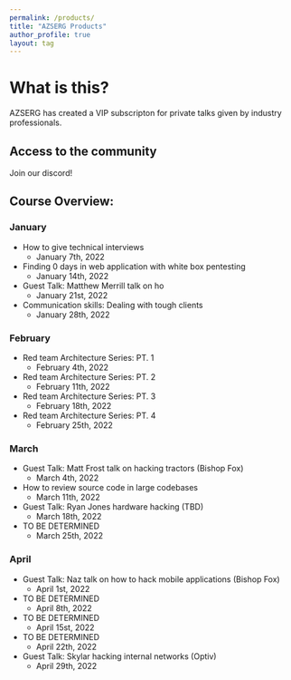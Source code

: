 ```yaml
---
permalink: /products/
title: "AZSERG Products"
author_profile: true
layout: tag
---
```


# What is this?
AZSERG has created a VIP subscripton for private talks given by industry professionals. 


## Access to the community

Join our discord!


## Course Overview:

### January
* How to give technical interviews
    * January 7th, 2022
* Finding 0 days in web application with white box pentesting
    * January 14th, 2022
* Guest Talk: Matthew Merrill talk on ho
    * January 21st, 2022
* Communication skills: Dealing with tough clients
    * January 28th, 2022

### February
* Red team Architecture Series: PT. 1
    * February 4th, 2022
* Red team Architecture Series: PT. 2 
    * February 11th, 2022
* Red team Architecture Series: PT. 3
    * February 18th, 2022
* Red team Architecture Series: PT. 4
    * February 25th, 2022

### March
* Guest Talk: Matt Frost talk on hacking tractors (Bishop Fox)
    * March 4th, 2022
* How to review source code in large codebases
    * March 11th, 2022
* Guest Talk: Ryan Jones hardware hacking (TBD)
    * March 18th, 2022
* TO BE DETERMINED
    * March 25th, 2022

### April
* Guest Talk: Naz talk on how to hack mobile applications (Bishop Fox)
    * April 1st, 2022
* TO BE DETERMINED
    * April 8th, 2022
* TO BE DETERMINED
    * April 15st, 2022
* TO BE DETERMINED
    * April 22th, 2022
* Guest Talk: Skylar hacking internal networks (Optiv)
    * April 29th, 2022